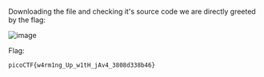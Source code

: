 Downloading the file and checking it's source code we are directly greeted by the flag:

![image](https://github.com/user-attachments/assets/8cb86f43-9107-4147-ba3e-530e6a5e395b)

Flag:
```
picoCTF{w4rm1ng_Up_w1tH_jAv4_3808d338b46}
```
